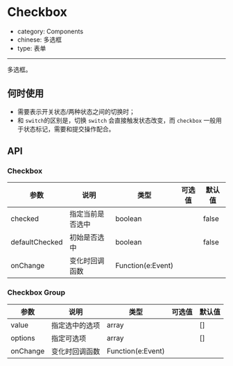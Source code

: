 # Checkbox

- category: Components
- chinese: 多选框
- type: 表单

---

多选框。

## 何时使用

- 需要表示开关状态/两种状态之间的切换时；
- 和 `switch`的区别是，切换 `switch` 会直接触发状态改变，而 `checkbox` 一般用于状态标记，需要和提交操作配合。

## API

### Checkbox

| 参数      | 说明                                     | 类型       |  可选值 |默认值 |
|-----------|------------------------------------------|------------|-------|--------|
|  checked | 指定当前是否选中 | boolean  |   | false    |
|  defaultChecked | 初始是否选中 | boolean |  | false |
|  onChange | 变化时回调函数 | Function(e:Event) |  |  | |

### Checkbox Group

| 参数      | 说明                                     | 类型       |  可选值 |默认值 |
|-----------|------------------------------------------|------------|-------|--------|
|  value | 指定选中的选项| array|   | []|
|  options  | 指定可选项| array|   | []|
|  onChange | 变化时回调函数 | Function(e:Event) |  |  | |
